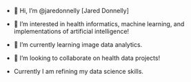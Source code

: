 - 👋 Hi, I’m @jaredonnelly [Jared Donnelly]

- 👀 I’m interested in health informatics, machine learning, and implementations of artificial intelligence!
- 🌱 I’m currently learning image data analytics.

- 💞️ I’m looking to collaborate on health data projects!
- Currently I am refining my data science skills.
